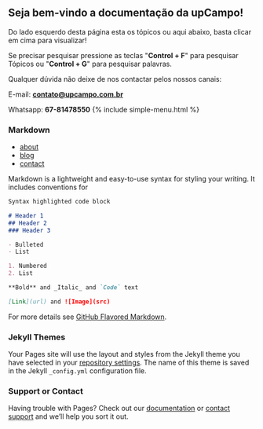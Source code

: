 ## Seja bem-vindo a documentação da upCampo! 

Do lado esquerdo desta página esta os tópicos ou aqui abaixo, basta clicar em cima para visualizar!

Se precisar pesquisar pressione as teclas "**Control + F**" para pesquisar Tópicos ou "**Control + G**" para pesquisar palavras.


Qualquer dúvida não deixe de nos contactar pelos nossos canais:

E-mail: **contato@upcampo.com.br**

Whatsapp: **67-81478550**
{% include simple-menu.html %}

### Markdown

<nav>
  <ul>
    <li><a href='/about' {% if current[1] == 'about' %}class='current'{% endif %}>about</a></li>
    <li><a href='/blog' {% if current[1] == 'blog' %}class='current'{% endif %}>blog</a></li>
    <li><a href='/contact' {% if current[1] == 'contact' %}class='current'{% endif %}>contact</a></li>
  </ul>
</nav>

Markdown is a lightweight and easy-to-use syntax for styling your writing. It includes conventions for

```markdown
Syntax highlighted code block

# Header 1
## Header 2
### Header 3

- Bulleted
- List

1. Numbered
2. List

**Bold** and _Italic_ and `Code` text

[Link](url) and ![Image](src)
```

For more details see [GitHub Flavored Markdown](https://guides.github.com/features/mastering-markdown/).

### Jekyll Themes

Your Pages site will use the layout and styles from the Jekyll theme you have selected in your [repository settings](https://github.com/jonasrotilli/upCampo/settings). The name of this theme is saved in the Jekyll `_config.yml` configuration file.

### Support or Contact

Having trouble with Pages? Check out our [documentation](https://help.github.com/categories/github-pages-basics/) or [contact support](https://github.com/contact) and we’ll help you sort it out.
